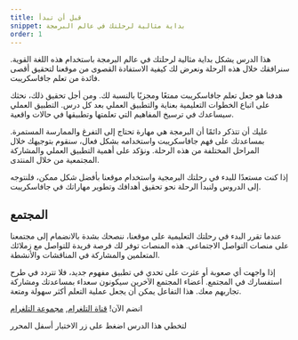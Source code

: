 ```yaml
---
title: قبل أن تبدأ
snippet: بداية مثالية لرحلتك في عالم البرمجة
order: 1
---
```


هذا الدرس يشكل بداية مثالية لرحلتك في عالم البرمجة باستخدام هذه اللغة القوية.
سنرافقك خلال هذه الرحلة ونعرض لك كيفية الاستفادة القصوى من موقعنا لتحقيق أقصى
فائدة من تعلم جافاسكريبت.

هدفنا هو جعل تعلم جافاسكريبت ممتعًا ومجزيًا بالنسبة لك. ومن أجل تحقيق ذلك، نحثك على
اتباع الخطوات التعليمية بعناية والتطبيق العملي بعد كل درس. التطبيق العملي
سيساعدك في ترسيخ المفاهيم التي تعلمتها وتطبيقها في حالات واقعية.

عليك أن تتذكر دائمًا أن البرمجة هي مهارة تحتاج إلى التفرغ والممارسة المستمرة.
بمساعدتك على فهم جافاسكريبت واستخدامه بشكل فعال، سنقوم بتوجيهك خلال المراحل
المختلفة من هذه الرحلة. ونؤكد على أهمية التطبيق العملي والمشاركة المجتمعية من
خلال المنتدى.

إذا كنت مستعدًا للبدء في رحلتك البرمجية واستخدام موقعنا بأفضل شكل ممكن، فلنتوجه
إلى الدروس ولنبدأ الرحلة نحو تحقيق أهدافك وتطوير مهاراتك في جافاسكريبت.

## المجتمع

عندما تقرر البدء في رحلتك التعليمية على موقعنا، ننصحك بشدة بالانضمام إلى مجتمعنا
على منصات التواصل الاجتماعي. هذه المنصات توفر لك فرصة فريدة للتواصل مع زملائك
المتعلمين والمشاركة في المناقشات والأنشطة.

إذا واجهت أي صعوبة أو عثرت على تحدي في تطبيق مفهوم جديد، فلا تتردد في طرح
استفسارك في المجتمع. أعضاء المجتمع الآخرين سيكونون سعداء بمساعدتك ومشاركة
تجاربهم معك. هذا التفاعل يمكن أن يجعل عملية التعلم أكثر سهولة ومتعة.

انضم الآن! [قناة التلغرام](https://t.me/NakhlahJS),
[مجموعة التلغرام](https://t.me/NakhlahChat)

<div class="quiz">
لتخطي هذا الدرس اضغط على زر الاختبار أسفل المحرر
</div>
